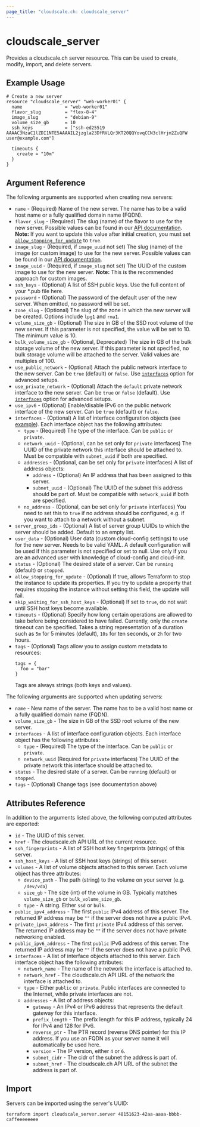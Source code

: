 ```yaml
---
page_title: "cloudscale.ch: cloudscale_server"
---
```


# cloudscale\_server

Provides a cloudscale.ch server resource. This can be used to create, modify, import, and delete servers. 

## Example Usage

```hcl
# Create a new server
resource "cloudscale_server" "web-worker01" {
  name                = "web-worker01"
  flavor_slug         = "flex-8-4"
  image_slug          = "debian-9"
  volume_size_gb      = 10
  ssh_keys            = ["ssh-ed25519 AAAAC3NzaC1lZDI1NTE5AAAAIL2jzgla23DfRVLQr3KT20QQYovqCCN3clHrjm2ZuQFW user@example.com"]
  
  timeouts {
    create = "10m"
  }
}
```

## Argument Reference

The following arguments are supported when creating new servers:

* `name` - (Required) Name of the new server. The name has to be a valid host name or a fully qualified domain name (FQDN).
* `flavor_slug` - (Required) The slug (name) of the flavor to use for the new server. Possible values can be found in our [API documentation](https://www.cloudscale.ch/en/api/v1#flavors).
    **Note:** If you want to update this value after initial creation, you must set [`allow_stopping_for_update`](#allow_stopping_for_update) to `true`.
* `image_slug` - (Required, if `image_uuid` not set) The slug (name) of the image (or custom image) to use for the new server. Possible values can be found in our [API documentation](https://www.cloudscale.ch/en/api/v1#images).
* `image_uuid` - (Required, if `image_slug` not set) The UUID of the custom image to use for the new server. **Note:** This is the recommended approach for custom images.
* `ssh_keys` - (Optional) A list of SSH public keys. Use the full content of your \*.pub file here.
* `password` - (Optional) The password of the default user of the new server. When omitted, no password will be set.
* `zone_slug` - (Optional) The slug of the zone in which the new server will be created. Options include `lpg1` and `rma1`.
* `volume_size_gb` - (Optional) The size in GB of the SSD root volume of the new server. If this parameter is not specified, the value will be set to 10. The minimum value is 10.
* `bulk_volume_size_gb` - (Optional, Deprecated) The size in GB of the bulk storage volume of the new server. If this parameter is not specified, no bulk storage volume will be attached to the server. Valid values are multiples of 100.
* `use_public_network` - (Optional) Attach the public network interface to the new server. Can be `true` (default) or `false`. Use [`interfaces`](#interfaces) option for advanced setups.
* `use_private_network` - (Optional) Attach the `default` private network interface to the new server. Can be `true` or `false` (default). Use [`interfaces`](#interfaces) option for advanced setups.
* `use_ipv6` - (Optional) Enable/disable IPv6 on the public network interface of the new server. Can be `true` (default) or `false`.
* `interfaces` - (Optional) A list of interface configuration objects (see [example](network.html)). Each interface object has the following attributes:
    * `type` - (Required) The type of the interface. Can be `public` or `private`.
    * `network_uuid` - (Optional, can be set only for `private` interfaces) The UUID of the private network this interface should be attached to. Must be compatible with `subnet_uuid` if both are specified.
    * `addresses` - (Optional, can be set only for `private` interfaces) A list of address objects:
        * `address` - (Optional) An IP address that has been assigned to this server.
        * `subnet_uuid` - (Optional) The UUID of the subnet this address should be part of. Must be compatible with `network_uuid` if both are specified.
    * `no_address` - (Optional, can be set only for `private` interfaces) You need to set this to `true` if no address should be configured, e.g. if you want to attach to a network without a subnet. 
* `server_group_ids` - (Optional) A list of server group UUIDs to which the server should be added. Default to an empty list.
* `user_data` - (Optional) User data (custom cloud-config settings) to use for the new server. Needs to be valid YAML. A default configuration will be used if this parameter is not specified or set to null. Use only if you are an advanced user with knowledge of cloud-config and cloud-init.
* `status` - (Optional) The desired state of a server. Can be `running` (default) or `stopped`.
* `allow_stopping_for_update` - (Optional) If true, allows Terraform to stop the instance to update its properties. If you try to update a property that requires stopping the instance without setting this field, the update will fail.
* `skip_waiting_for_ssh_host_keys` - (Optional) If set to `true`, do not wait until SSH host keys become available.
* `timeouts` - (Optional) Specify how long certain operations are allowed to take before being considered to have failed. Currently, only the `create` timeout can be specified. Takes a string representation of a duration such as `5m` for 5 minutes (default), `10s` for ten seconds, or `2h` for two hours.
* `tags` - (Optional) Tags allow you to assign custom metadata to resources:
  ```
  tags = {
    foo = "bar"
  }
  ```
  Tags are always strings (both keys and values).

The following arguments are supported when updating servers:

* `name` - New name of the server. The name has to be a valid host name or a fully qualified domain name (FQDN).
* `volume_size_gb` - The size in GB of the SSD root volume of the new server.
* `interfaces` - A list of interface configuration objects. Each interface object has the following attributes:
    * `type` - (Required) The type of the interface. Can be `public` or `private`.
    * `network_uuid` (Required for `private` interfaces) The UUID of the private network this interface should be attached to.
* `status` - The desired state of a server. Can be `running` (default) or `stopped`.
* `tags` - (Optional) Change tags (see documentation above)


## Attributes Reference

In addition to the arguments listed above, the following computed attributes are exported:

* `id` - The UUID of this server.
* `href` - The cloudscale.ch API URL of the current resource.
* `ssh_fingerprints` - A list of SSH host key fingerprints (strings) of this server.
* `ssh_host_keys` - A list of SSH host keys (strings) of this server.
* `volumes` - A list of volume objects attached to this server. Each volume object has three attributes:
    * `device_path` - The path (string) to the volume on your server (e.g. `/dev/vda`)
    * `size_gb` - The size (int) of the volume in GB. Typically matches `volume_size_gb` or `bulk_volume_size_gb`.
    * `type` - A string. Either `ssd` or `bulk`.
* `public_ipv4_address` - The first `public` IPv4 address of this server. The returned IP address may be `""` if the server does not have a public IPv4.
* `private_ipv4_address` - The first `private` IPv4 address of this server. The returned IP address may be `""` if the server does not have private networking enabled.
* `public_ipv6_address` - The first `public` IPv6 address of this server. The returned IP address may be `""` if the server does not have a public IPv6.
* `interfaces` - A list of interface objects attached to this server. Each interface object has the following attributes:
    * `network_name` - The name of the network the interface is attached to.
    * `network_href` - The cloudscale.ch API URL of the network the interface is attached to.
    * `type` - Either `public` or `private`. Public interfaces are connected to the Internet, while private interfaces are not.
    * `addresses` - A list of address objects:
        * `gateway` - An IPv4 or IPv6 address that represents the default gateway for this interface.
        * `prefix_length` - The prefix length for this IP address, typically 24 for IPv4 and 128 for IPv6.
        * `reverse_ptr` - The PTR record (reverse DNS pointer) for this IP address. If you use an FQDN as your server name it will automatically be used here.
        * `version` - The IP version, either `4` or `6`.
        * `subnet_cidr` - The cidr of the subnet the address is part of.
        * `subnet_href` - The cloudscale.ch API URL of the subnet the address is part of.


## Import

Servers can be imported using the server's UUID:

```
terraform import cloudscale_server.server 48151623-42aa-aaaa-bbbb-caffeeeeeeee
```
